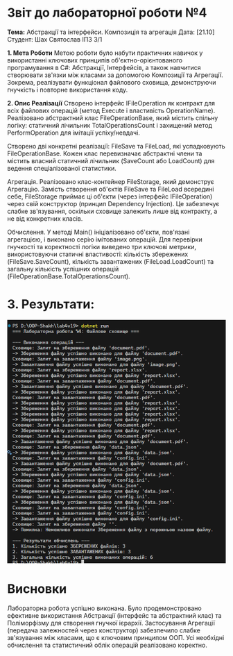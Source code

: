 # Звіт до лабораторної роботи №4
**Тема:** Абстракції та інтерфейси. Композиція та агрегація
Дата: [21.10]
Студент: Шах Святослав ІПЗ 3/1

**1. Мета Роботи**
Метою роботи було набути практичних навичок у використанні ключових принципів об'єктно-орієнтованого програмування в C#: Абстракції, Інтерфейсів, а також навчитися створювати зв'язки між класами за допомогою Композиції та Агрегації. Зокрема, реалізувати функціонал файлового сховища, демонструючи гнучкість і повторне використання коду.

**2. Опис Реалізації**
Створено інтерфейс IFileOperation як контракт для всіх файлових операцій (метод Execute і властивість OperationName). Реалізовано абстрактний клас FileOperationBase, який містить спільну логіку: статичний лічильник TotalOperationsCount і захищений метод PerformOperation для імітації успіху/невдачі.

Створено дві конкретні реалізації: FileSave та FileLoad, які успадковують FileOperationBase. Кожен клас перевизначає абстрактні члени та містить власний статичний лічильник (SaveCount або LoadCount) для ведення спеціалізованої статистики.

Агрегація. Реалізовано клас-контейнер FileStorage, який демонструє Агрегацію. Замість створення об'єктів FileSave та FileLoad всередині себе, FileStorage приймає ці об'єкти (через інтерфейс IFileOperation) через свій конструктор (принцип Dependency Injection). Це забезпечує слабке зв'язування, оскільки сховище залежить лише від контракту, а не від конкретних класів.

Обчислення. У методі Main() ініціалізовано об'єкти, пов'язані агрегацією, і виконано серію імітованих операцій. Для перевірки гнучкості та коректності логіки виведено три ключові метрики, використовуючи статичні властивості: кількість збережених (FileSave.SaveCount), кількість завантажених (FileLoad.LoadCount) та загальну кількість успішних операцій (FileOperationBase.TotalOperationsCount).

# 3. Результати: 

![SCREENSHOT RESULT: ](screens/resultlab4.png)

# Висновки 
Лабораторна робота успішно виконана. Було продемонстровано ефективне використання Абстракції (інтерфейс та абстрактний клас) та Поліморфізму для створення гнучкої ієрархії. Застосування Агрегації (передача залежностей через конструктор) забезпечило слабке зв'язування між класами, що є ключовим принципом ООП. Усі необхідні обчислення та статистичний облік операцій реалізовано коректно.